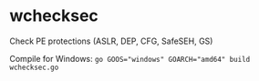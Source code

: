 # wchecksec
Check PE protections (ASLR, DEP, CFG, SafeSEH, GS)

Compile for Windows: `go GOOS="windows" GOARCH="amd64" build wchecksec.go`

